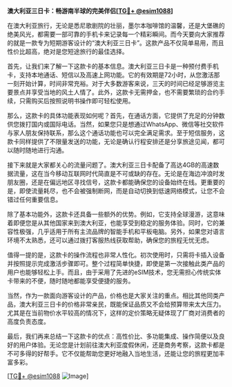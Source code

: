 **澳大利亚三日卡：畅游南半球的完美伴侣[[TG💪+ @esim1088](https://t.me/s/esim1088)]**

在澳大利亚旅行，无论是悉尼歌剧院的壮丽，墨尔本咖啡馆的温馨，还是大堡礁的绝美风光，都需要一部可靠的手机卡来记录每一个精彩瞬间。而今天要向大家推荐的就是一款专为短期游客设计的“澳大利亚三日卡”。这款产品不仅简单易用，而且性价比超高，绝对是您短途旅行的最佳选择。

首先，让我们来了解一下这款卡的基本信息。澳大利亚三日卡是一种预付费手机卡，支持本地通话、短信以及高速上网功能。它的有效期是72小时，从您激活那一刻开始计算，时间非常充裕。对于大多数游客来说，三天的时间已经足够游览主要景点并享受当地的风土人情了。此外，这款卡无需押金，也不需要繁琐的合约手续，只需购买后按照说明书操作即可轻松使用。

那么，这款卡的具体功能表现如何呢？首先，在通话方面，它提供了充足的分钟数供您拨打国内或国际电话。当然，如果您只是想通过WhatsApp、微信等社交软件与家人朋友保持联系，那么这个通话功能也可以完全满足需求。至于短信服务，这款卡同样提供了不限量发送的功能，无论是确认行程安排还是分享旅途见闻，都可以随时随地进行沟通。

接下来就是大家都关心的流量问题了。澳大利亚三日卡配备了高达4GB的高速数据流量，这在当今移动互联网时代简直是不可或缺的存在。无论是在海边冲浪时发朋友圈，还是在偏远地区寻找信号，这款卡都能确保您的设备始终在线。更重要的是，即使流量耗尽，也不会被强制断网，而是自动切换到低速网络模式，让您不会错过任何重要信息。

除了基本功能外，这款卡还具备一些额外的优势。例如，它支持全球漫游，这意味着即便您是从其他国家来到澳大利亚，也能享受到稳定的服务体验。同时，它的兼容性极强，几乎适用于所有主流品牌的智能手机和平板电脑。另外，如果您对语言环境不太熟悉，还可以通过拨打客服热线获取帮助，确保您的旅程无忧无虑。

值得一提的是，这款卡的操作流程也非常人性化。初次使用时，只需将卡插入设备并按照提示完成激活步骤即可。整个过程简单快捷，即使是第一次接触此类产品的用户也能够轻松上手。而且，由于采用了先进的eSIM技术，您无需担心传统实体卡带来的不便，随时随地都能享受便捷的服务。

当然，作为一款面向游客设计的产品，价格也是大家关注的重点。相比其他同类产品，澳大利亚三日卡的价格非常亲民，既能保证品质又不会给预算带来太大压力。尤其是在当前物价水平较高的情况下，这样的定价策略无疑体现了厂商对消费者的高度负责态度。

最后，我们再来总结一下这款卡的优点：高性价比、多功能集成、操作简便以及良好的用户体验。无论您是计划前往澳大利亚度假休闲，还是商务考察，这款卡都是不可多得的好帮手。它不仅能帮助您更好地融入当地生活，还能让您的旅程更加丰富多彩。

[[TG💪+ @esim1088](https://t.me/s/esim1088) ![Image](https://i.postimg.cc/4NQfJmqS/Snipaste-2025-05-13-00-14-12.png)]